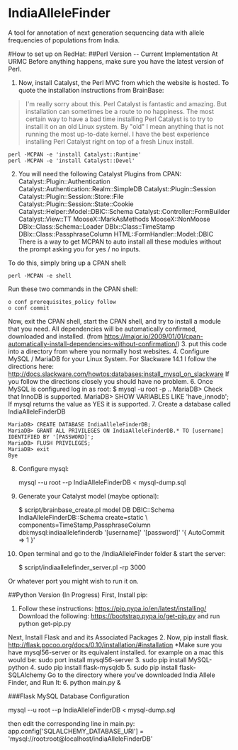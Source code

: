 
# IndiaAlleleFinder
A tool for annotation of next generation sequencing data with allele frequencies of populations from India.

#How to set up on RedHat:
##Perl Version -- Current Implementation At URMC
Before anything happens, make sure you have the latest version of Perl. 

1. Now, install Catalyst, the Perl MVC from which the website is hosted. To quote the installation instructions from BrainBase:

> I'm really sorry about this. Perl Catalyst is fantastic and amazing.
> But installation can sometimes be a route to no happiness. The most
> certain way to have a bad time installing Perl Catalyst is to try to
> install it on an old Linux system. By "old" I mean anything that is
> not running the most up-to-date kernel. I have the best experience
> installing Perl Catalyst right on top of a fresh Linux install.

    perl -MCPAN -e 'install Catalyst::Runtime'
    perl -MCPAN -e 'install Catalyst::Devel'
2. You will need the following Catalyst Plugins from CPAN:
    Catalyst::Plugin::Authentication
    Catalyst::Authentication::Realm::SimpleDB
    Catalyst::Plugin::Session
    Catalyst::Plugin::Session::Store::File
    Catalyst::Plugin::Session::State::Cookie
    Catalyst::Helper::Model::DBIC::Schema
    Catalyst::Controller::FormBuilder
    Catalyst::View::TT
    MooseX::MarkAsMethods
    MooseX::NonMoose
    DBIx::Class::Schema::Loader
    DBIx::Class::TimeStamp
    DBIx::Class::PassphraseColumn
    HTML::FormHandler::Model::DBIC
There is a way to get MCPAN to auto install all these modules without the prompt asking you for yes / no inputs. 

To do this, simply bring up a CPAN shell:

    perl -MCPAN -e shell

Run these two commands in the CPAN shell:

    o conf prerequisites_policy follow
    o conf commit

Now, exit the CPAN shell, start the CPAN shell, and try to install a module that you need. All dependencies will be automatically confirmed, downloaded and installed. (from https://major.io/2009/01/01/cpan-automatically-install-dependencies-without-confirmation/)
3. put this code into a directory from where you normally host websites.
4. Configure MySQL / MariaDB for your Linux System. For Slackware 14.1 I follow the directions here: http://docs.slackware.com/howtos:databases:install_mysql_on_slackware 
If you follow the directions closely you should have no problem.
6. Once MySQL is configured log in as root:
$ mysql -u root -p
..
MariaDB>
Check that InnoDB is supported.
MariaDB> SHOW VARIABLES LIKE 'have_innodb';
If mysql returns the value as YES it is supported.
7. Create a database called IndiaAlleleFinderDB

    MariaDB> CREATE DATABASE IndiaAlleleFinderDB;
    MariaDB> GRANT ALL PRIVILEGES ON IndiaAlleleFinderDB.* TO [username] IDENTIFIED BY '[PASSWORD]';
    MariaDB> FLUSH PRIVILEGES;
    MariaDB> exit
    Bye
8. Configure mysql: 

    mysql --u root --p IndiaAlleleFinderDB < mysql-dump.sql
9. Generate your Catalyst model (maybe optional):

    $ script/brainbase_create.pl model DB DBIC::Schema IndiaAlleleFinderDB::Schema create=static \ components=TimeStamp,PassphraseColumn dbi:mysql:indiaallelefinderdb '[username]' '[password]' '{ AutoCommit => 1 }'

10. Open terminal and go to the /IndiaAlleleFinder folder & start the server:

    $ script/indiaallelefinder_server.pl -rp 3000

Or whatever port you might wish to run it on.

##Python Version (In Progress)
First, Install pip:
1. Follow these instructions: https://pip.pypa.io/en/latest/installing/
Download the following: https://bootstrap.pypa.io/get-pip.py
and run python get-pip.py

Next, Install Flask and and its Associated Packages
2. Now, pip install flask. http://flask.pocoo.org/docs/0.10/installation/#installation
*Make sure you have mysql56-server or its equivalent installed. for example on a mac this would be: sudo port install mysql56-server
3. sudo pip install MySQL-python
4. sudo pip install flask-mysqldb
5. sudo pip install flask-SQLAlchemy
Go to the directory where you've downloaded India Allele Finder, and Run It:
6. python main.py &

###Flask MySQL Database Configuration

mysql --u root --p IndiaAlleleFinderDB < mysql-dump.sql

then edit the corresponding line in main.py: 
app.config['SQLALCHEMY_DATABASE_URI'] = 'mysql://root:root@localhost/indiaAlleleFinderDB'
